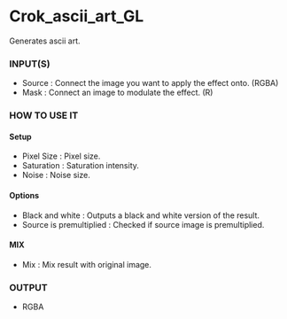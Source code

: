 # Crok_ascii_art_GL

Generates ascii art.

### INPUT(S)
* Source : Connect the image you want to apply the effect onto. (RGBA)
* Mask : Connect an image to modulate the effect. (R)

### HOW TO USE IT

#### Setup

* Pixel Size : Pixel size.
* Saturation : Saturation intensity.
* Noise : Noise size.

#### Options

* Black and white : Outputs a black and white version of the result.
* Source is premultiplied : Checked if source image is premultiplied.

#### MIX

* Mix : Mix result with original image.

### OUTPUT
* RGBA